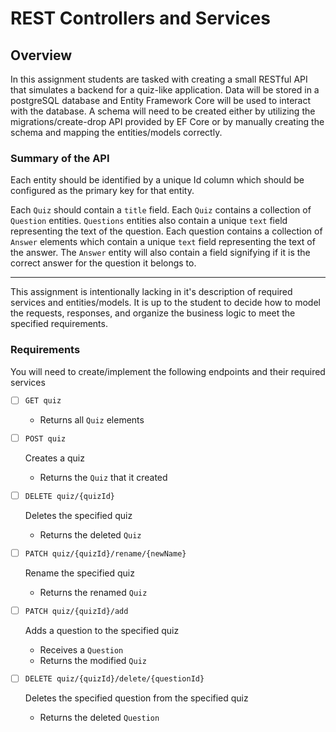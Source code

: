REST Controllers and Services
=============================
## Overview

In this assignment students are tasked with creating a small RESTful API that simulates a backend for a quiz-like application. Data will be stored in a postgreSQL database and Entity Framework Core will be used to interact with the database. A schema will need to be created either by utilizing the migrations/create-drop API provided by EF Core or by manually creating the schema and mapping the entities/models correctly. 

### Summary of the API
Each entity should be identified by a unique Id column which should be configured as the primary key for that entity.

Each `Quiz` should contain a `title` field. Each `Quiz` contains a collection of `Question` entities. `Questions` entities also contain a unique `text` field representing the text of the question. Each question contains a collection of `Answer` elements which contain a unique `text` field representing the text of the answer. The `Answer` entity will also contain a field signifying if it is the correct answer for the question it belongs to.

---

This assignment is intentionally lacking in it's description of required services and entities/models. It is up to the student to decide how to model the requests, responses, and organize the business logic to meet the specified requirements. 

### Requirements

You will need to create/implement the following endpoints and their required services

- [ ] `GET quiz`
    - Returns all `Quiz` elements

- [ ] `POST quiz`

    Creates a quiz
    - Returns the `Quiz` that it created

- [ ] `DELETE quiz/{quizId}`

    Deletes the specified quiz
    - Returns the deleted `Quiz`

- [ ] `PATCH quiz/{quizId}/rename/{newName}`

    Rename the specified quiz
    - Returns the renamed `Quiz`

- [ ] `PATCH quiz/{quizId}/add`

    Adds a question to the specified quiz
    - Receives a `Question`
    - Returns the modified `Quiz`

- [ ] `DELETE quiz/{quizId}/delete/{questionId}`

    Deletes the specified question from the specified quiz
    - Returns the deleted `Question`
